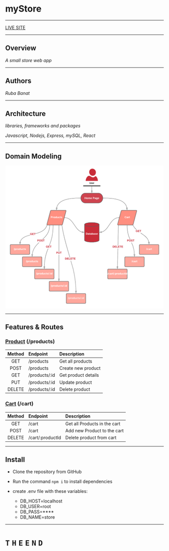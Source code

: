 # myStore

---

[LIVE SITE]()

---

## Overview

*A small store web app*

---

## Authors 

*Ruba Banat*

---

## Architecture

*libraries, frameworks and packages*

*Javascript, Nodejs, Express, mySQL, React*

---

## Domain Modeling 

![umlDiagram](./assets/myUML.png)


---

## Features & Routes

### <ins>**Product**</ins> (/products)

| Method | Endpoint | Description  |
| :---: | :--- | :--- |
| GET | /products | Get all products |
| POST | /products | Create new product |
| GET | /products/:id | Get product details |
| PUT | /products/:id | Update product |
| DELETE | /products/:id | Delete product |


### <ins>**Cart**</ins> (/cart)

| Method | Endpoint | Description  |
| :---: | :--- | :--- |
| GET | /cart | Get all Products in the cart |
| POST | /cart | Add new  Product to the cart |
| DELETE | /cart/:productId | Delete product from cart |

---

## Install

- Clone the repository from GitHub

- Run the command `npm i` to install dependencies

- create .env file with these variables:

    - DB_HOST=localhost
    - DB_USER=root
    - DB_PASS=****
    - DB_NAME=store

---

# `T` `H` `E` `E` `N` `D` 